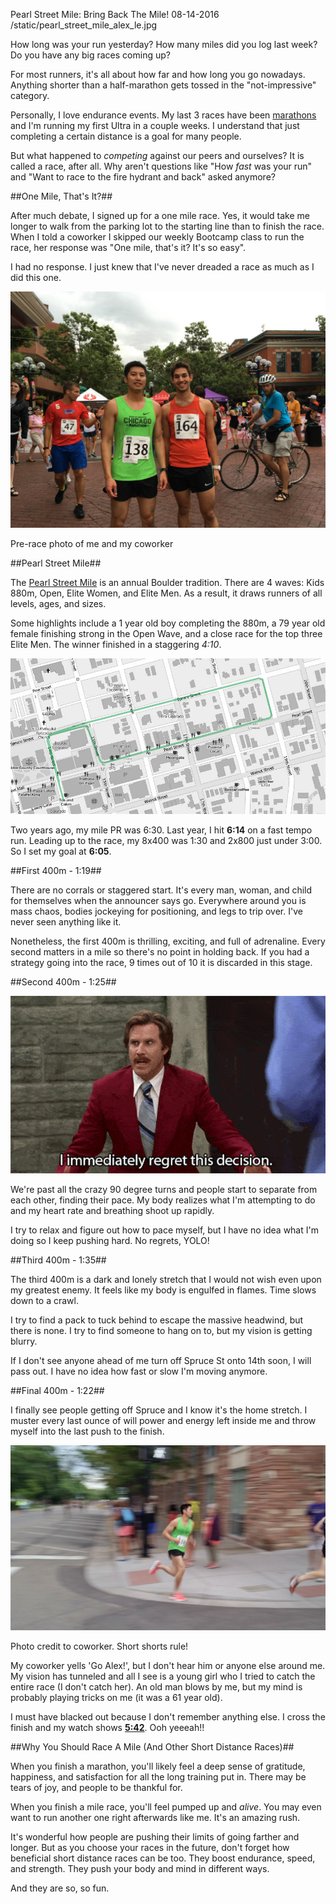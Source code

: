 Pearl Street Mile: Bring Back The Mile!
08-14-2016
/static/pearl_street_mile_alex_le.jpg

How long was your run yesterday? How many miles did you log last week? Do you have any big races coming up?

For most runners, it's all about how far and how long you go nowadays. Anything shorter than a half-marathon gets tossed in the "not-impressive" category.

Personally, I love endurance events. My last 3 races have been [marathons][2] and I'm running my first Ultra in a couple weeks. I understand that just completing a certain distance is a goal for many people.

But what happened to *competing* against our peers and ourselves? It is called a race, after all. Why aren't questions like "How *fast* was your run" and "Want to race to the fire hydrant and back" asked anymore?

##One Mile, That's It?##

After much debate, I signed up for a one mile race. Yes, it would take me longer to walk from the parking lot to the starting line than to finish the race. When I told a coworker I skipped our weekly Bootcamp class to run the race, her response was "One mile, that's it? It's so easy".

I had no response. I just knew that I've never dreaded a race as much as I did this one.

<p>
<img class="pure-img center" src="/static/pearl_street_mile_alex_matt.jpg" alt="pearl street mile alex le and matt" />
<div class="separator">Pre-race photo of me and my coworker</div>
</p>

##Pearl Street Mile##

The [Pearl Street Mile][1] is an annual Boulder tradition. There are 4 waves: Kids 880m, Open, Elite Women, and Elite Men. As a result, it draws runners of all levels, ages, and sizes.

Some highlights include a 1 year old boy completing the 880m, a 79 year old female finishing strong in the Open Wave, and a close race for the top three Elite Men. The winner finished in a staggering *4:10*.

<p>
<img class="pure-img center" src="/static/pearl_street_mile_2016_course.jpg" alt="pearl street mile 2016 course" />
</p>

Two years ago, my mile PR was 6:30. Last year, I hit **6:14** on a fast tempo run. Leading up to the race, my 8x400 was 1:30 and 2x800 just under 3:00. So I set my goal at **6:05**.

##First 400m - 1:19##

There are no corrals or staggered start. It's every man, woman, and child for themselves when the announcer says go. Everywhere around you is mass chaos, bodies jockeying for positioning, and legs to trip over. I've never seen anything like it.

Nonetheless, the first 400m is thrilling, exciting, and full of adrenaline. Every second matters in a mile so there's no point in holding back. If you had a strategy going into the race, 9 times out of 10 it is discarded in this stage.

##Second 400m - 1:25##

<p>
<img class="pure-img center" src="/static/I_immediately_regret_this_decision_anchorman.gif" alt="anchorman ron burgundy i immediately regret this decision" />
</p>

We're past all the crazy 90 degree turns and people start to separate from each other, finding their pace. My body realizes what I'm attempting to do and my heart rate and breathing shoot up rapidly.

I try to relax and figure out how to pace myself, but I have no idea what I'm doing so I keep pushing hard. No regrets, YOLO!

##Third 400m - 1:35##

The third 400m is a dark and lonely stretch that I would not wish even upon my greatest enemy. It feels like my body is engulfed in flames. Time slows down to a crawl.

I try to find a pack to tuck behind to escape the massive headwind, but there is none. I try to find someone to hang on to, but my vision is getting blurry.

If I don't see anyone ahead of me turn off Spruce St onto 14th soon, I will pass out. I have no idea how fast or slow I'm moving anymore.

##Final 400m - 1:22##

I finally see people getting off Spruce and I know it's the home stretch. I muster every last ounce of will power and energy left inside me and throw myself into the last push to the finish.

<p>
<img class="pure-img center" src="/static/pearl_street_mile_alex_le.jpg" alt="pearl street mile alex le" />
<div class="separator">Photo credit to coworker. Short shorts rule!</div>
</p>

My coworker yells 'Go Alex!', but I don't hear him or anyone else around me. My vision has tunneled and all I see is a young girl who I tried to catch the entire race (I don't catch her). An old man blows by me, but my mind is probably playing tricks on me (it was a 61 year old).

I must have blacked out because I don't remember anything else. I cross the finish and my watch shows [**5:42**][3]. Ooh yeeeah!!

##Why You Should Race A Mile (And Other Short Distance Races)##

When you finish a marathon, you'll likely feel a deep sense of gratitude, happiness, and satisfaction for all the long training put in. There may be tears of joy, and people to be thankful for.

When you finish a mile race, you'll feel pumped up and *alive*. You may even want to run another one right afterwards like me. It's an amazing rush.

It's wonderful how people are pushing their limits of going farther and longer. But as you choose your races in the future, don't forget how beneficial short distance races can be too. They boost endurance, speed, and strength. They push your body and mind in different ways.

And they are so, so fun.

[1]: http://flatironsrunningevents.com/races/pearl-street-mile/
[2]: /blog/chicago-marathon-recap.html
[3]: http://runningbears.com/pearl/Pearl_Street_Mile_Open_2016.HTM

